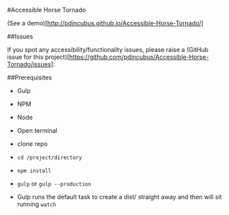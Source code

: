 #Accessible Horse Tornado

(See a demo)[http://pdincubus.github.io/Accessible-Horse-Tornado/]

##Issues

If you spot any accessibility/functionality issues, please raise a (GitHub issue for this project)[https://github.com/pdincubus/Accessible-Horse-Tornado/issues]: 

##Prerequisites

* Gulp
* NPM
* Node

* Open terminal
* clone repo
* `cd /project/directory`
* `npm install`
* `gulp` or `gulp --production`
* Gulp runs the default task to create a dist/ straight away and then will sit running `watch`
